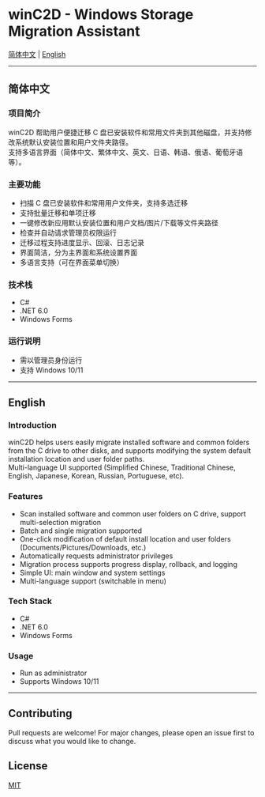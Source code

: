 # winC2D - Windows Storage Migration Assistant

[简体中文](#简体中文) | [English](#english)

---

## 简体中文

### 项目简介
winC2D 帮助用户便捷迁移 C 盘已安装软件和常用文件夹到其他磁盘，并支持修改系统默认安装位置和用户文件夹路径。  
支持多语言界面（简体中文、繁体中文、英文、日语、韩语、俄语、葡萄牙语等）。

### 主要功能
- 扫描 C 盘已安装软件和常用用户文件夹，支持多选迁移
- 支持批量迁移和单项迁移
- 一键修改新应用默认安装位置和用户文档/图片/下载等文件夹路径
- 检查并自动请求管理员权限运行
- 迁移过程支持进度显示、回滚、日志记录
- 界面简洁，分为主界面和系统设置界面
- 多语言支持（可在界面菜单切换）

### 技术栈
- C#
- .NET 6.0
- Windows Forms

### 运行说明
- 需以管理员身份运行
- 支持 Windows 10/11

---

## English

### Introduction
winC2D helps users easily migrate installed software and common folders from the C drive to other disks, and supports modifying the system default installation location and user folder paths.  
Multi-language UI supported (Simplified Chinese, Traditional Chinese, English, Japanese, Korean, Russian, Portuguese, etc).

### Features
- Scan installed software and common user folders on C drive, support multi-selection migration
- Batch and single migration supported
- One-click modification of default install location and user folders (Documents/Pictures/Downloads, etc.)
- Automatically requests administrator privileges
- Migration process supports progress display, rollback, and logging
- Simple UI: main window and system settings
- Multi-language support (switchable in menu)

### Tech Stack
- C#
- .NET 6.0
- Windows Forms

### Usage
- Run as administrator
- Supports Windows 10/11

---

## Contributing

Pull requests are welcome! For major changes, please open an issue first to discuss what you would like to change.

## License

[MIT](LICENSE)
